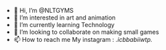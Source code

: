 - 👋 Hi, I’m @NLTGYMS
- 👀 I’m interested in art and animation
- 🌱 I’m currently learning Technology 
- 💞️ I’m looking to collaborate on making small games 
- 📫 How to reach me My instagram : _.icbbabiiwtp._ 

<!---
NLTGYMS/NLTGYMS is a ✨ special ✨ repository because its `README.md` (this file) appears on your GitHub profile.
You can click the Preview link to take a look at your changes.
--->
